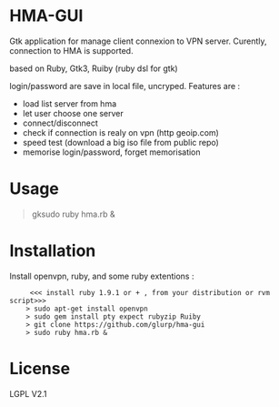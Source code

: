 HMA-GUI
=======


Gtk application for manage client connexion to VPN server.
Curently, connection to HMA is supported.

based on Ruby, Gtk3, Ruiby (ruby dsl for gtk)

login/password are save in local file, uncryped.
Features are :
* load list server from hma 
* let user choose one server
* connect/disconnect
* check if connection is realy on vpn (http geoip.com)
* speed test (download a big iso file from public repo)
* memorise login/password, forget memorisation

Usage
=====
> gksudo ruby hma.rb &

Installation
============
Install openvpn, ruby, and some ruby extentions :

```
     <<< install ruby 1.9.1 or + , from your distribution or rvm script>>>
    > sudo apt-get install openvpn
    > sudo gem install pty expect rubyzip Ruiby
    > git clone https://github.com/glurp/hma-gui
    > sudo ruby hma.rb &
```

License
=======
LGPL V2.1



 
